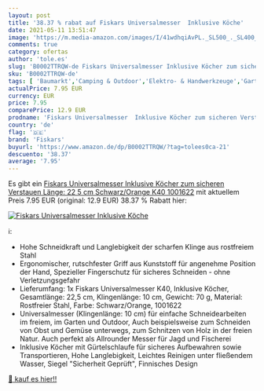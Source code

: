 ```yaml
---
layout: post
title: '38.37 % rabat auf Fiskars Universalmesser  Inklusive Köche'
date: 2021-05-11 13:51:47
image: 'https://m.media-amazon.com/images/I/41wdhqiAvPL._SL500_._SL400_.jpg'
comments: true
category: ofertas
author: 'tole.es'
slug: 'B0002TTRQW-de Fiskars Universalmesser Inklusive Köcher zum sicheren...'
sku: 'B0002TTRQW-de'
tags: [ 'Baumarkt','Camping & Outdoor','Elektro- & Handwerkzeuge','Garten','Gartenarbeit','Gartengeräte','Gartenmesser','Handwerkzeuge','Messer','Sport','Sport & Freizeit','Sport & Outdoor Aktivitäten, Bekleidung & Ausrüstung','fiskars', ]
actualPrice: 7.95 EUR
currency: EUR
price: 7.95
comparePrice: 12.9 EUR
prodname: 'Fiskars Universalmesser  Inklusive Köcher zum sicheren Verstauen  Länge: 22 5 cm  Schwarz/Orange  K40  1001622'
country: 'de'
flag: '🇩🇪'
brand: 'Fiskars'
buyurl: 'https://www.amazon.de/dp/B0002TTRQW/?tag=tolees0ca-21'
descuento: '38.37'
average: '7.95'
---
```


Es gibt ein [Fiskars Universalmesser  Inklusive Köcher zum sicheren Verstauen  Länge: 22 5 cm  Schwarz/Orange  K40  1001622](https://www.amazon.de/dp/B0002TTRQW/?tag=tolees0ca-21) mit aktuellem Preis 7.95 EUR (original: 12.9 EUR) 38.37 % Rabatt hier:

[![Fiskars Universalmesser  Inklusive Köche](https://m.media-amazon.com/images/I/41wdhqiAvPL._SL500_._SL400_.jpg)](https://www.amazon.de/dp/B0002TTRQW/?tag=tolees0ca-21)

ℹ️:

- Hohe Schneidkraft und Langlebigkeit der scharfen Klinge aus rostfreiem Stahl
- Ergonomischer, rutschfester Griff aus Kunststoff für angenehme Position der Hand, Spezieller Fingerschutz für sicheres Schneiden - ohne Verletzungsgefahr
- Lieferumfang: 1x Fiskars Universalmesser K40, Inklusive Köcher, Gesamtlänge: 22,5 cm, Klingenlänge: 10 cm, Gewicht: 70 g, Material: Rostfreier Stahl, Farbe: Schwarz/Orange, 1001622
- Universalmesser (Klingenlänge: 10 cm) für einfache Schneidearbeiten im freiem, im Garten und Outdoor, Auch beispielsweise zum Schneiden von Obst und Gemüse unterwegs, zum Schnitzen von Holz in der freien Natur. Auch perfekt als Allrounder Messer für Jagd und Fischerei
- Inklusive Köcher mit Gürtelschlaufe für sicheres Aufbewahren sowie Transportieren, Hohe Langlebigkeit, Leichtes Reinigen unter fließendem Wasser, Siegel "Sicherheit Geprüft", Finnisches Design

[🛒 kauf es hier!!](https://www.amazon.de/dp/B0002TTRQW/?tag=tolees0ca-21)
